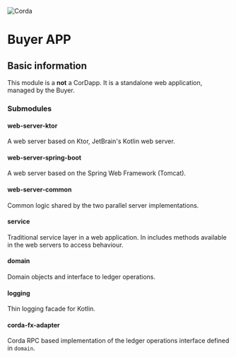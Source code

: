 ![Corda](https://www.corda.net/wp-content/uploads/2016/11/fg005_corda_b.png)

# Buyer APP

## Basic information

This module is a **not** a CorDapp. It is a standalone web application, managed by the Buyer.

### Submodules

#### web-server-ktor

A web server based on Ktor, JetBrain's Kotlin web server.

#### web-server-spring-boot

A web server based on the Spring Web Framework (Tomcat).

#### web-server-common

Common logic shared by the two parallel server implementations.

#### service

Traditional service layer in a web application. In includes methods available in the web servers to access behaviour.

#### domain

Domain objects and interface to ledger operations.

#### logging

Thin logging facade for Kotlin.

#### corda-fx-adapter

Corda RPC based implementation of the ledger operations interface defined in `domain`.